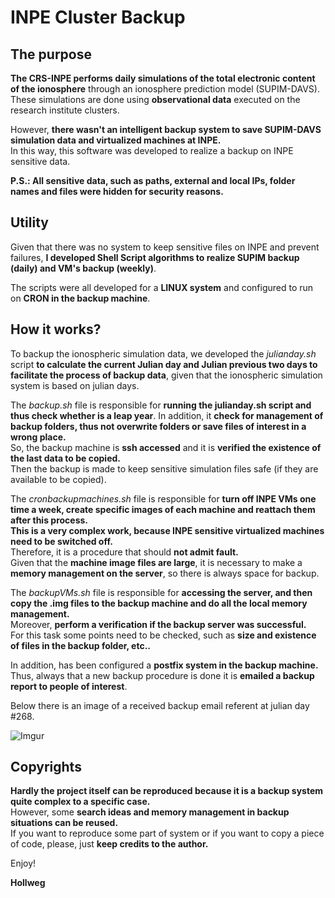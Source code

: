 # INPE Cluster Backup

## The purpose

**The CRS-INPE performs daily simulations of the total electronic content of the ionosphere** through an ionosphere prediction model (SUPIM-DAVS). </br>
These simulations are done using **observational data** executed on the research institute clusters. 

However, **there wasn't an intelligent backup system to save SUPIM-DAVS simulation data and virtualized machines at INPE.** </br>
In this way, this software was developed to realize a backup on INPE sensitive data.

**P.S.: All sensitive data, such as paths, external and local IPs, folder names and files were hidden for security reasons.**

## Utility

Given that there was no system to keep sensitive files on INPE and prevent failures, **I developed Shell Script algorithms to realize SUPIM backup (daily) and VM's backup (weekly)**.

The scripts were all developed for a **LINUX system** and configured to run on **CRON in the backup machine**. 

## How it works?

To backup the ionospheric simulation data, we developed the _julianday.sh_ script **to calculate the current Julian day and Julian previous two days to facilitate the process of backup data**, given that the ionospheric simulation system is based on julian days.

The _backup.sh_ file is responsible for **running the julianday.sh script and thus check whether is a leap year**. In addition, it **check for management of backup folders, thus not overwrite folders or save files of interest in a wrong place.** </br>
So, the backup machine is **ssh accessed** and it is **verified the existence of the last data to be copied.** </br>
Then the backup is made to keep sensitive simulation files safe (if they are available to be copied).

The _cronbackupmachines.sh_ file is responsible for **turn off INPE VMs one time a week, create specific images of each machine and reattach them after this process.** </br>
**This is a very complex work, because INPE sensitive virtualized machines need to be switched off.** </br>
Therefore, it is a procedure that should **not admit fault.** </br>
Given that the **machine image files are large**, it is necessary to make a **memory management on the server**, so there is always space for backup.

The _backupVMs.sh_ file is responsible for **accessing the server, and then copy the .img files to the backup machine and do all the local memory management.**</br>
Moreover, **perform a verification if the backup server was successful.** </br>
For this task some points need to be checked, such as **size and existence of files in the backup folder, etc..**

In addition, has been configured a **postfix system in the backup machine.** </br>
Thus, always that a new backup procedure is done it is **emailed a backup report to people of interest**.

Below there is an image of a received backup email referent at julian day #268.

![Imgur](http://i.imgur.com/mmyOUOk.png)


## Copyrights

**Hardly the project itself can be reproduced because it is a backup system quite complex to a specific case.** </br>
However, some **search ideas and memory management in backup situations can be reused.** </br>
If you want to reproduce some part of system or if you want to copy a piece of code, please, just **keep credits to the author.**


Enjoy!

**Hollweg**


